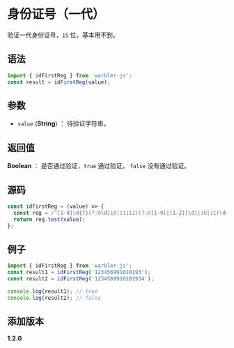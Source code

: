 # 身份证号（一代）

验证一代身份证号，`15` 位，基本用不到。

## 语法

```js
import { idFirstReg } from 'warbler-js';
const result = idFirstReg(value);
```

## 参数

- `value` (**String**) ： 待验证字符串。

## 返回值

**Boolean** ： 是否通过验证，`true` 通过验证， `false` 没有通过验证。

## 源码

```js
const idFirstReg = (value) => {
  const reg = /^[1-9]\d{7}(?:0\d|10|11|12)(?:0[1-9]|[1-2][\d]|30|31)\d{3}$/;
  return reg.test(value);
};
```

## 例子

```js
import { idFirstReg } from 'warbler-js';
const result1 = idFirstReg('123456991010193');
const result2 = idFirstReg('1234569910101934');

console.log(result1); // true
console.log(result2); // false
```

## 添加版本

**1.2.0**
